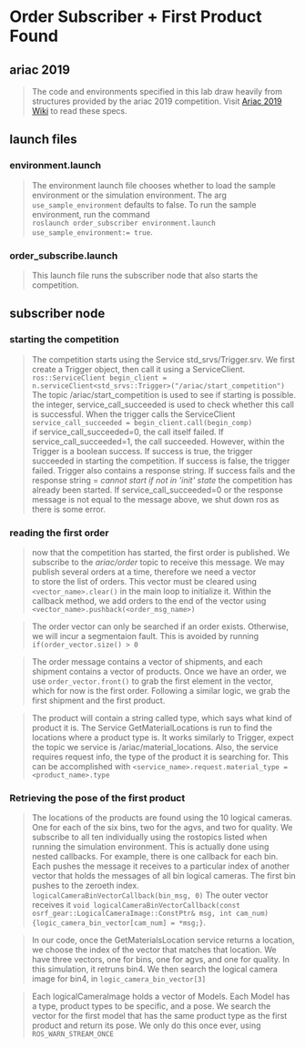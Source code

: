 # Order Subscriber + First Product Found

## ariac 2019
> The code and environments specified in this lab draw heavily from structures provided by the ariac 2019 competition.
Visit [Ariac 2019 Wiki](https://bitbucket.org/osrf/ariac/wiki/2019/documentation) to read these specs.
## launch files

### environment.launch
> The environment launch file chooses whether to load the sample environment or the simulation environment.
The arg `use_sample_environment` defaults to false. 
To run the sample environment, run the command<br>
`roslaunch order_subscriber environment.launch use_sample_environment:= true`.

### order_subscribe.launch
> This launch file runs the subscriber node that also starts the competition.

## subscriber node

### starting the competition
 > The competition starts using the Service std_srvs/Trigger.srv.
We first create a Trigger object, then call it using a ServiceClient.
`ros::ServiceClient begin_client = n.serviceClient<std_srvs::Trigger>("/ariac/start_competition")`
The topic /ariac/start_competition is used to see if starting is possible.
the integer, service_call_succeeded is used to check whether this call is successful.
When the trigger calls the ServiceClient `service_call_succeeded = begin_client.call(begin_comp)`<br>
if service_call_succeeded=0, the call itself failed.
If service_call_succeeded=1, the call succeeded.
However, within the Trigger is a boolean success.
If success is true, the trigger succeeded in starting the competition.
If success is false, the trigger failed. 
Trigger also contains a response string.
If success fails and the response string = *cannot start if not in 'init' state* the competition has already been started.
If service_call_succeeded=0 or the response message is not equal to the message above, we shut down ros as there is some error.
### reading the first order
> now that the competition has started, the first order is published.
We subscribe to the *ariac/order* topic to receive this message.
We may publish several orders at a time, therefore we need a vector<br>
to store the list of orders.
This vector must be cleared using `<vector_name>.clear()` in the main loop to initialize it.
Within the callback method, we add orders to the end of the vector using `<vector_name>.pushback(<order_msg_name>)` 

> The order vector can only be searched if an order exists. 
Otherwise, we will incur a segmentaion fault.
This is avoided by running `if(order_vector.size() > 0`

> The order message contains a vector of shipments, and each shipment contains a vector of products.
Once we have an order, we use `order_vector.front()` to grab the first element in the vector,<br>
which for now is the first order.
Following a similar logic, we grab the first shipment and the first product.

> The product will contain a string called type, which says what kind of product it is.
The Service GetMaterialLocations is run to find the locations where a product type is. 
It works similarly to Trigger, expect the topic we service is /ariac/material_locations.
Also, the service requires request info, the type of the product it is searching for. 
This can be accomplished with `<service_name>.request.material_type = <product_name>.type`

### Retrieving the pose of the first product
> The locations of the products are found using the 10 logical cameras.
One for each of the six bins, two for the agvs, and two for quality.
We subscribe to all ten individually using the rostopics listed when running the simulation environment.
This is actually done using nested callbacks. 
For example, there is one callback for each bin. 
Each pushes the message it receives to a particular index of another vector that holds the messages of all bin logical cameras.
The first bin pushes to the zeroeth index.
`logicalCameraBinVectorCallback(bin_msg, 0)`
The outer vector receives it
`void logicalCameraBinVectorCallback(const osrf_gear::LogicalCameraImage::ConstPtr& msg, int cam_num){logic_camera_bin_vector[cam_num] = *msg;}`.

> In our code, once the GetMaterialsLocation service returns a location, we choose the index of the vector that matches that location.
We have three vectors, one for bins, one for agvs, and one for quality.
In this simulation, it retruns bin4.
We then search the logical camera image for bin4, in `logic_camera_bin_vector[3]`

>Each logicalCameraImage holds a vector of Models.
Each Model has a type, product types to be specific, and a pose.
We search the vector for the first model that has the same product type as the first product and return its pose.
We only do this once ever, using `ROS_WARN_STREAM_ONCE`







